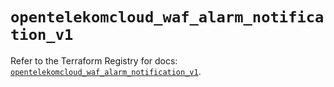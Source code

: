 # `opentelekomcloud_waf_alarm_notification_v1`

Refer to the Terraform Registry for docs: [`opentelekomcloud_waf_alarm_notification_v1`](https://registry.terraform.io/providers/opentelekomcloud/opentelekomcloud/1.36.37/docs/resources/waf_alarm_notification_v1).
